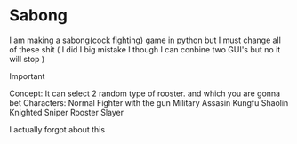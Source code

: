 # Sabong
I am making a sabong(cock fighting) game in python but I must change all of these shit ( I did I big mistake I though I can conbine two GUI's but no it will stop )

> [!IMPORTANT]
> Concept:
> It can select 2 random type of rooster. and which you are gonna bet
> Characters:
> Normal
> Fighter
> with the gun
> Military
> Assasin
> Kungfu
> Shaolin
> Knighted
> Sniper
> Rooster Slayer


I actually forgot about this
